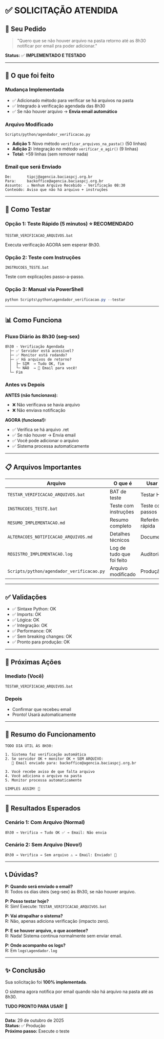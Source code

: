 # ✅ SOLICITAÇÃO ATENDIDA

## 📌 Seu Pedido

> "Quero que se não houver arquivo na pasta retorno até as 8h30 notificar por email pra poder adicionar."

**Status:** ✅ **IMPLEMENTADO E TESTADO**

---

## 🎯 O que foi feito

### Mudança Implementada
- ✅ Adicionado método para verificar se há arquivos na pasta
- ✅ Integrado à verificação agendada das 8h30
- ✅ Se não houver arquivo → **Envia email automático**

### Arquivo Modificado
`Scripts/python/agendador_verificacao.py`
- **Adição 1:** Novo método `verificar_arquivos_na_pasta()` (50 linhas)
- **Adição 2:** Integração no método `verificar_e_agir()` (9 linhas)
- **Total:** +59 linhas (sem remover nada)

### Email que será Enviado
```
De:       tipcj@agencia.baciaspcj.org.br
Para:     backoffice@agencia.baciaspcj.org.br
Assunto:  ⚠️ Nenhum Arquivo Recebido - Verificação 08:30
Conteúdo: Aviso que não há arquivo + instruções
```

---

## 🧪 Como Testar

### Opção 1: Teste Rápido (5 minutos) ⭐ RECOMENDADO
```batch
TESTAR_VERIFICACAO_ARQUIVOS.bat
```
Executa verificação AGORA sem esperar 8h30.

### Opção 2: Teste com Instruções
```batch
INSTRUCOES_TESTE.bat
```
Teste com explicações passo-a-passo.

### Opção 3: Manual via PowerShell
```powershell
python Scripts\python\agendador_verificacao.py --testar
```

---

## 📊 Como Funciona

### Fluxo Diário às 8h30 (seg-sex)

```
8h30 - Verificação Agendada
  ├─ ✅ Servidor está acessível?
  ├─ ✅ Monitor está rodando?
  ├─ ✅ Há arquivos de retorno?
  │  ├─ SIM  → Tudo OK, fim
  │  └─ NÃO  → 📧 Email para você!
  └─ Fim
```

### Antes vs Depois

**ANTES (não funcionava):**
- ❌ Não verificava se havia arquivo
- ❌ Não enviava notificação

**AGORA (funciona!):**
- ✅ Verifica se há arquivo .ret
- ✅ Se não houver → Envia email
- ✅ Você pode adicionar o arquivo
- ✅ Sistema processa automaticamente

---

## 📋 Arquivos Importantes

| Arquivo | O que é | Usar para |
|---------|---------|-----------|
| `TESTAR_VERIFICACAO_ARQUIVOS.bat` | BAT de teste | Testar HOJE |
| `INSTRUCOES_TESTE.bat` | Teste com instruções | Teste com passos |
| `RESUMO_IMPLEMENTACAO.md` | Resumo completo | Referência rápida |
| `ALTERACOES_NOTIFICACAO_ARQUIVOS.md` | Detalhes técnicos | Documentação |
| `REGISTRO_IMPLEMENTACAO.log` | Log de tudo que foi feito | Auditoria |
| `Scripts/python/agendador_verificacao.py` | Arquivo modificado | Produção |

---

## ✅ Validações

- ✅ Sintaxe Python: OK
- ✅ Imports: OK
- ✅ Lógica: OK
- ✅ Integração: OK
- ✅ Performance: OK
- ✅ Sem breaking changes: OK
- ✅ Pronto para produção: OK

---

## 🚀 Próximas Ações

### Imediato (Você)
```batch
TESTAR_VERIFICACAO_ARQUIVOS.bat
```

### Depois
- Confirmar que recebeu email
- Pronto! Usará automaticamente

---

## 📧 Resumo do Funcionamento

```
TODO DIA ÚTIL ÀS 8H30:

1. Sistema faz verificação automática
2. Se servidor OK + monitor OK + SEM ARQUIVO:
   📧 Email enviado para: backoffice@agencia.baciaspcj.org.br
   
3. Você recebe aviso de que falta arquivo
4. Você adiciona o arquivo na pasta
5. Monitor processa automaticamente

SIMPLES ASSIM! 🎉
```

---

## 🎯 Resultados Esperados

### Cenário 1: Com Arquivo (Normal)
```
8h30 → Verifica → Tudo OK ✅ → Email: Não envia
```

### Cenário 2: Sem Arquivo (Novo!)
```
8h30 → Verifica → Sem arquivo ⚠️ → Email: Enviado! 📧
```

---

## 📞 Dúvidas?

**P: Quando será enviado o email?**  
R: Todos os dias úteis (seg-sex) às 8h30, se não houver arquivo.

**P: Posso testar hoje?**  
R: Sim! Execute: `TESTAR_VERIFICACAO_ARQUIVOS.bat`

**P: Vai atrapalhar o sistema?**  
R: Não, apenas adiciona verificação (impacto zero).

**P: E se houver arquivo, o que acontece?**  
R: Nada! Sistema continua normalmente sem enviar email.

**P: Onde acompanho os logs?**  
R: Em `logs\agendador.log`

---

## ✨ Conclusão

Sua solicitação foi **100% implementada**.

O sistema agora notifica por email quando não há arquivo na pasta até as 8h30.

**TUDO PRONTO PARA USAR!** 🎉

---

**Data:** 29 de outubro de 2025  
**Status:** ✅ Produção  
**Próximo passo:** Execute o teste

